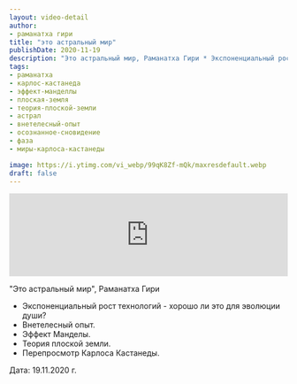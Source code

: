 ```yaml
---
layout: video-detail
author:
- раманатха гири
title: "это астральный мир"
publishDate: 2020-11-19
description: "Это астральный мир, Раманатха Гири * Экспоненциальный рост технологий - хорошо ли это для эволюции души? * Внетелесный опыт. * Эффект Манделы. * Теория плоской земли. * Перепросмотр Карлоса Кастанеды.   Дата  19.11.2020 г."
tags: 
- раманатха
- карлос-кастанеда
- эффект-манделлы
- плоская-земля
- теория-плоской-земли
- астрал
- внетелесный-опыт
- осознанное-сновидение
- фаза
- миры-карлоса-кастанеды

image: https://i.ytimg.com/vi_webp/99qK8Zf-mQk/maxresdefault.webp
draft: false
---
```


<iframe width="100%" src="https://www.youtube.com/embed/99qK8Zf-mQk" frameborder="0" allowfullscreen=""></iframe> 

 "Это астральный мир", Раманатха Гири

* Экспоненциальный рост технологий - хорошо ли это для эволюции души?
* Внетелесный опыт.
* Эффект Манделы.
* Теория плоской земли.
* Перепросмотр Карлоса Кастанеды.

  
 Дата: 19.11.2020 г.

  

 